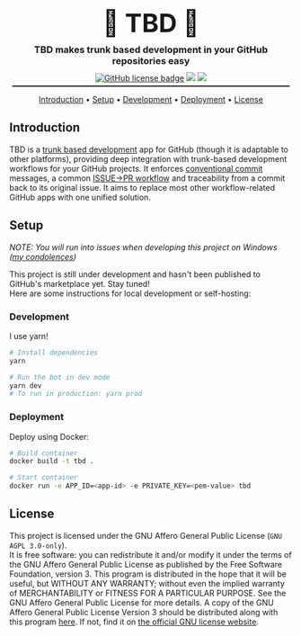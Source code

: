 <h1 align="center" style="font-size: 45px; border: none; padding: 0; margin: 0;">🦥 TBD 🎋</h1>
<h3 align="center"style="margin: 10px;">TBD makes trunk based development in your GitHub repositories easy</h3>
<p align="center" style="margin: 0; padding: 0;">
  <a href="LICENSE.md"><img src="https://img.shields.io/github/license/GitGangGuy/TBD" alt="GitHub license badge" /></a>
  <a href="#"><img src="https://img.shields.io/github/commit-activity/m/GitGangGuy/TBD" /></a>
  <a href="#"><img src="https://img.shields.io/github/last-commit/GitGangGuy/TBD" /></a>
</p>
<hr style="height: 2px; margin: 5px;" />
<p align="center">
  <a href="#introduction">Introduction</a> •
  <a href="#setup">Setup</a> •
  <a href="#development">Development</a> •
  <a href="#deployment">Deployment</a> •
  <a href="#license">License</a>
</p>

## Introduction

TBD is a [trunk based development](https://trunkbaseddevelopment.com/) app for GitHub (though it is adaptable to other platforms), providing deep integration with trunk-based development workflows for your GitHub projects. It enforces [conventional commit](https://www.conventionalcommits.org/en/v1.0.0/) messages, a common [ISSUE->PR workflow](wiki/Workflow.md) and traceability from a commit back to its original issue. It aims to replace most other workflow-related GitHub apps with one unified solution.

## Setup

_NOTE: You will run into issues when developing this project on Windows ([m](https://tinyurl.com/nuub2bq)[y](https://tinyurl.com/y2emej63)[ ](https://tinyurl.com/y2lzznux)[c](https://tinyurl.com/y3v8vo5a)[o](https://tinyurl.com/y4qcfkw3)[n](https://tinyurl.com/y5gm9ysv)[d](https://tinyurl.com/y69uplwl)[o](https://tinyurl.com/yygc57ta)[l](https://tinyurl.com/yynoa7ql)[e](https://tinyurl.com/y3shavwn)[n](https://tinyurl.com/yxladmrj)[c](https://tinyurl.com/y3yxymqr)[e](https://tinyurl.com/y2c6alo5)[s](https://tinyurl.com/y5qtqr6p))_

This project is still under development and hasn't been published to GitHub's marketplace yet. Stay tuned!  
Here are some instructions for local development or self-hosting:

### Development

I use yarn!

```sh
# Install dependencies
yarn

# Run the bot in dev mode
yarn dev
# To run in production: yarn prod
```

### Deployment

Deploy using Docker:

```sh
# Build container
docker build -t tbd .

# Start container
docker run -e APP_ID=<app-id> -e PRIVATE_KEY=<pem-value> tbd
```

## License

This project is licensed under the GNU Affero General Public License (`GNU AGPL 3.0-only`).<br />
It is free software: you can redistribute it and/or modify it under the terms of the GNU Affero General Public License as published by the Free Software Foundation, version 3. This program is distributed in the hope that it will be useful, but WITHOUT ANY WARRANTY; without even the implied warranty of MERCHANTABILITY or FITNESS FOR A PARTICULAR PURPOSE. See the GNU Affero General Public License for more details. A copy of the GNU Affero General Public License Version 3 should be distributed along with this program [here](LICENSE.md). If not, find it on [the official GNU license website](https://www.gnu.org/licenses/).
